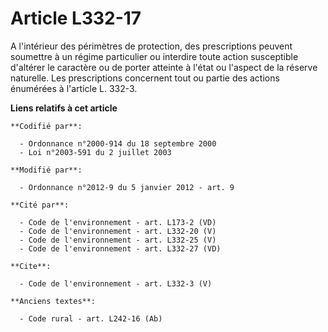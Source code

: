 # Article L332-17

A l'intérieur des périmètres de protection, des prescriptions peuvent soumettre à un régime particulier ou interdire toute
action susceptible d'altérer le caractère ou de porter atteinte à l'état ou l'aspect de la réserve naturelle. Les
prescriptions concernent tout ou partie des actions énumérées à l'article L. 332-3.

**Liens relatifs à cet article**

	**Codifié par**:

	  - Ordonnance n°2000-914 du 18 septembre 2000
	  - Loi n°2003-591 du 2 juillet 2003

	**Modifié par**:

	  - Ordonnance n°2012-9 du 5 janvier 2012 - art. 9

	**Cité par**:

	  - Code de l'environnement - art. L173-2 (VD)
	  - Code de l'environnement - art. L332-20 (V)
	  - Code de l'environnement - art. L332-25 (V)
	  - Code de l'environnement - art. L332-27 (VD)

	**Cite**:

	  - Code de l'environnement - art. L332-3 (V)

	**Anciens textes**:

	  - Code rural - art. L242-16 (Ab)

